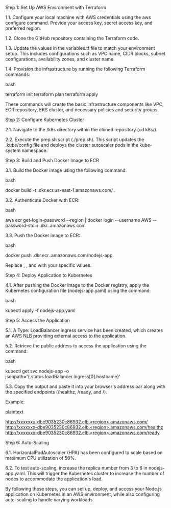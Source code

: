 Step 1: Set Up AWS Environment with Terraform

1.1. Configure your local machine with AWS credentials using the aws configure command. Provide your access key, secret access key, and preferred region.

1.2. Clone the GitHub repository containing the Terraform code.

1.3. Update the values in the variables.tf file to match your environment setup. This includes configurations such as VPC name, CIDR blocks, subnet configurations, availability zones, and cluster name.

1.4. Provision the infrastructure by running the following Terraform commands:

bash

terraform init
terraform plan
terraform apply

These commands will create the basic infrastructure components like VPC, ECR repository, EKS cluster, and necessary policies and security groups.

Step 2: Configure Kubernetes Cluster

2.1. Navigate to the /k8s directory within the cloned repository (cd k8s/).

2.2. Execute the prep.sh script (./prep.sh). This script updates the .kube/config file and deploys the cluster autoscaler pods in the kube-system namespace.

Step 3: Build and Push Docker Image to ECR

3.1. Build the Docker image using the following command:

bash

docker build -t <account-id>.dkr.ecr.us-east-1.amazonaws.com/<repo-name> .

3.2. Authenticate Docker with ECR:

bash

aws ecr get-login-password --region <region> | docker login --username AWS --password-stdin <account-id>.dkr.<region>.amazonaws.com

3.3. Push the Docker image to ECR:

bash

docker push <account-id>.dkr.ecr.<region>.amazonaws.com/nodejs-app

Replace <region>, <account-id>, and <repo-name> with your specific values.

Step 4: Deploy Application to Kubernetes

4.1. After pushing the Docker image to the Docker registry, apply the Kubernetes configuration file (nodejs-app.yaml) using the command:

bash

kubectl apply -f nodejs-app.yaml

Step 5: Access the Application

5.1. A Type: LoadBalancer ingress service has been created, which creates an AWS NLB providing external access to the application.

5.2. Retrieve the public address to access the application using the command:

bash

kubectl get svc nodejs-app -o jsonpath='{.status.loadBalancer.ingress[0].hostname}'

5.3. Copy the output and paste it into your browser's address bar along with the specified endpoints (/healthz, /ready, and /).

Example:

plaintext

http://xxxxxxx-dbe9035230c86932.elb.<region>.amazonaws.com/
http://xxxxxxx-dbe9035230c86932.elb.<region>.amazonaws.com/healthz
http://xxxxxxx-dbe9035230c86932.elb.<region>.amazonaws.com/ready

Step 6: Auto-Scaling

6.1. HorizontalPodAutoscaler (HPA) has been configured to scale based on maximum CPU utilization of 50%.

6.2. To test auto-scaling, increase the replica number from 3 to 6 in nodejs-app.yaml. This will trigger the Kubernetes cluster to increase the number of nodes to accommodate the application's load.

By following these steps, you can set up, deploy, and access your Node.js application on Kubernetes in an AWS environment, while also configuring auto-scaling to handle varying workloads.
